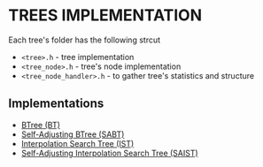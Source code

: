 # TREES IMPLEMENTATION

Each tree's folder has the following strcut

- `<tree>.h` - tree implementation
- `<tree_node>.h` - tree's node implementation
- `<tree_node_handler>.h` - to gather tree's statistics and structure

## Implementations

- [BTree (BT)](./ds/btree)
- [Self-Adjusting BTree (SABT)](./ds/sabt_old)
- [Interpolation Search Tree (IST)](./ds/ist)
- [Self-Adjusting Interpolation Search Tree (SAIST)](./ds/saist)
